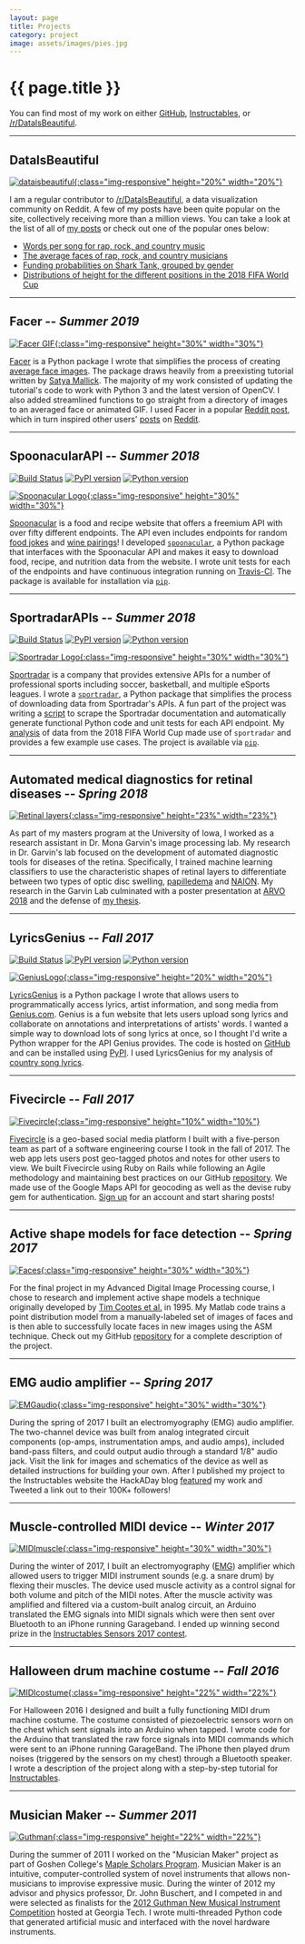 ```yaml
---
layout: page
title: Projects
category: project
image: assets/images/pies.jpg
---
```


<h1 class="title">{{ page.title }}</h1>

<section class="list">

</section>

You can find most of my work on either [GitHub](https://github.com/johnwmillr), [Instructables](https://www.instructables.com/member/johnwmillr/), or [/r/DataIsBeautiful](https://www.reddit.com/r/dataisbeautiful/search?sort=top&q=author%3A%22textureflow%22+title%3A%5BOC%5D&restrict_sr=on).

---

## DataIsBeautiful
[![dataisbeautiful](https://s3.amazonaws.com/freebiesupply/large/2x/reddit-logo-png-transparent.png){:class="img-responsive" height="20%" width="20%"}](https://www.reddit.com/r/dataisbeautiful/search?sort=top&q=author%3A%22textureflow%22+title%3A%5BOC%5D&restrict_sr=on)

I am a regular contributor to [/r/DataIsBeautiful](https://www.reddit.com/r/dataisbeautiful/search?sort=top&q=author%3A%22textureflow%22+title%3A%5BOC%5D&restrict_sr=on), a data visualization community on Reddit. A few of my posts have been quite popular on the site, collectively receiving more than a million views. You can take a look at the list of all of [my posts](https://www.reddit.com/r/dataisbeautiful/search?sort=top&q=author%3A%22textureflow%22+title%3A%5BOC%5D&restrict_sr=on) or check out one of the popular ones below:
 - [Words per song for rap, rock, and country music](https://www.reddit.com/r/dataisbeautiful/comments/8j1r7b/words_per_song_for_rap_rock_and_country_music_oc/)
 - [The average faces of rap, rock, and country musicians](https://www.reddit.com/r/dataisbeautiful/comments/crxrud/the_average_faces_of_rap_rock_and_country/)
 - [Funding probabilities on Shark Tank, grouped by gender](https://www.reddit.com/r/dataisbeautiful/comments/8wr8ko/funding_probabilities_on_shark_tank_grouped_by/)
 - [Distributions of height for the different positions in the 2018 FIFA World Cup](https://www.reddit.com/r/dataisbeautiful/comments/8sg3ok/distributions_of_height_for_the_different/)

---

## Facer -- ***Summer 2019***

[![Facer GIF](/assets/images/FaceAverages/AverageFace_Apple.gif){:class="img-responsive" height="30%" width="30%"}](https://github.com/johnwmillr/Facer)

[Facer](https://github.com/johnwmillr/Facer) is a Python package I wrote that simplifies the process of creating [average face images](https://www.google.com/search?safe=active&q=average+face&tbm=isch&source=univ&sa=X&ved=2ahUKEwii_L76goHkAhUqwFQKHX83As4QsAR6BAgFEAE&biw=1440&bih=7). The package draws heavily from a preexisting tutorial written by [Satya Mallick](https://twitter.com/learnopencv). The majority of my work consisted of updating the tutorial's code to work with Python 3 and the latest version of OpenCV. I also added streamlined functions to go straight from a directory of images to an averaged face or animated GIF. I used Facer in a popular [Reddit post](https://www.reddit.com/r/dataisbeautiful/comments/crxrud/the_average_faces_of_rap_rock_and_country/), which in turn inspired other users' [posts](https://www.reddit.com/r/dataisbeautiful/comments/cx3pp6/oc_averaged_faces_of_members_of_the_116th_united/) on [Reddit](https://www.reddit.com/r/dataisbeautiful/comments/cxff61/oc_average_face_of_miss_daegu_2013_beauty_pageant/).

---

## SpoonacularAPI -- ***Summer 2018***
[![Build Status](https://travis-ci.org/johnwmillr/SpoonacularAPI.svg?branch=master)](https://travis-ci.org/johnwmillr/SpoonacularAPI)
[![PyPI version](https://badge.fury.io/py/spoonacular.svg)](https://pypi.org/project/spoonacular/)
[![Python version](https://img.shields.io/badge/python-3.x-brightgreen.svg)](https://pypi.org/project/spoonacular/)

[![Spoonacular Logo](/assets/images/spoonacular.png){:class="img-responsive" height="30%" width="30%"}](https://github.com/johnwmillr/SpoonacularAPI)

[Spoonacular](http://spoonacular.com/) is a food and recipe website that offers a freemium API with over fifty different endpoints. The API even includes endpoints for random [food jokes](https://twitter.com/johnwmillr/status/1027443472985452544) and [wine pairings](https://twitter.com/johnwmillr/status/1025989502957969408)! I developed [`spoonacular`](https://github.com/johnwmillr/SpoonacularAPI), a Python package that interfaces with the Spoonacular API and makes it easy to download food, recipe, and nutrition data from the website. I wrote unit tests for each of the endpoints and have continuous integration running on [Travis-CI](https://travis-ci.org/johnwmillr/SpoonacularAPI). The package is available for installation via [`pip`](https://pypi.org/project/spoonacular/).

---

## SportradarAPIs -- ***Summer 2018***
[![Build Status](https://travis-ci.org/johnwmillr/SportradarAPIs.svg?branch=master)](https://travis-ci.org/johnwmillr/SportradarAPIs)
[![PyPI version](https://badge.fury.io/py/sportradar.svg)](https://pypi.org/project/sportradar/)
[![Python version](https://img.shields.io/badge/python-3.x-brightgreen.svg)](https://pypi.org/project/sportradar/)

[![Sportradar Logo](https://sportradar.us/wp-content/uploads/2015/12/logo-retina.png){:class="img-responsive" height="30%" width="30%"}](https://github.com/johnwmillr/SportradarAPIs)

[Sportradar](http://sportradar.com/) is a company that provides extensive APIs for a number of professional sports including soccer, basketball, and multiple eSports leagues. I wrote a [`sportradar`](https://github.com/johnwmillr/SportradarAPIs), a Python package that simplifies the process of downloading data from Sportradar's APIs. A fun part of the project was writing a [script](https://github.com/johnwmillr/DocScraper/blob/master/sportradar/scrapeSportradarEndpoints.ipynb) to scrape the Sportradar documentation and automatically generate functional Python code and unit tests for each API endpoint. My [analysis](/fifa-world-cup-data/) of data from the 2018 FIFA World Cup made use of `sportradar` and provides a few example use cases. The project is available via [`pip`](https://pypi.org/project/sportradar/).

---

## Automated medical diagnostics for retinal diseases -- ***Spring 2018***
[![Retinal layers](/assets/images/Fig_ILM.png){:class="img-responsive" height="23%" width="23%"}](https://ir.uiowa.edu/etd/6215/)

As part of my masters program at the University of Iowa, I worked as a research assistant in Dr. Mona Garvin's image processing lab. My research in Dr. Garvin's lab focused on the development of automated diagnostic tools for diseases of the retina. Specifically, I trained machine learning classifiers to use the characteristic shapes of retinal layers to differentiate between two types of optic disc swelling, [papilledema](https://en.wikipedia.org/wiki/Papilledema) and [NAION](https://en.wikipedia.org/wiki/Anterior_ischemic_optic_neuropathy). My research in the Garvin Lab culminated with a poster presentation at [ARVO 2018](https://iovs.arvojournals.org/article.aspx?articleid=2693706) and the defense of [my thesis](https://ir.uiowa.edu/etd/6215/).

---

## LyricsGenius -- ***Fall 2017***
[![Build Status](https://travis-ci.org/johnwmillr/LyricsGenius.svg?branch=master)](https://travis-ci.org/johnwmillr/LyricsGenius)
[![PyPI version](https://badge.fury.io/py/lyricsgenius.svg)](https://pypi.org/project/lyricsgenius/)
[![Python version](https://img.shields.io/badge/python-3.x-brightgreen.svg)](https://pypi.org/project/lyricsgenius/)

[![GeniusLogo](https://t2.genius.com/unsafe/220x0/https%3A%2F%2Fimages.rapgenius.com%2F716fe1fbbf4817447e21dd2f9aca0354.999x1000x1.png){:class="img-responsive" height="20%" width="20%"}](https://github.com/johnwmillr/LyricsGenius)

[LyricsGenius](https://github.com/johnwmillr/LyricsGenius) is a Python package I wrote that allows users to programmatically access lyrics, artist information, and song media from [Genius.com](https://genius.com/). Genius is a fun website that lets users upload song lyrics and collaborate on annotations and interpretations of artists' words. I wanted a simple way to download lots of song lyrics at once, so I thought I'd write a Python wrapper for the API Genius provides. The code is hosted on [GitHub](https://github.com/johnwmillr/GeniusAPI) and can be installed using [PyPI](https://pypi.org/project/lyricsgenius/). I used LyricsGenius for my analysis of [country song lyrics](/trucks-and-beer/).

---

## Fivecircle -- ***Fall 2017***
[![Fivecircle](https://upload.wikimedia.org/wikipedia/commons/1/13/Zentao.png){:class="img-responsive" height="10%" width="10%"}](https://fivecircle.herokuapp.com/)

[Fivecircle](https://fivecircle.herokuapp.com/) is a geo-based social media platform I built with a five-person team as part of a software engineering course I took in the fall of 2017. The web app lets users post geo-tagged photos and notes for other users to view. We built Fivecircle using Ruby on Rails while following an Agile methodology and maintaining best practices on our GitHub [repository](https://github.com/johnwmillr/Fivecircle). We made use of the Google Maps API for geocoding as well as the devise ruby gem for authentication. [Sign up](https://fivecircle.herokuapp.com/users/sign_up) for an account and start sharing posts!

---

## Active shape models for face detection -- ***Spring 2017***
[![Faces](https://raw.githubusercontent.com/johnwmillr/ActiveShapeModels/master/Media/Video/ASM_FaceDetection_24-Jul-2017_MUCT.gif){:class="img-responsive" height="30%" width="30%"}](https://github.com/johnwmillr/ActiveShapeModels)

For the final project in my Advanced Digital Image Processing course, I chose to research and implement active shape models a technique originally developed by [Tim Cootes et al.](https://www.sciencedirect.com/science/article/pii/S1077314285710041) in 1995. My Matlab code trains a point distribution model from a manually-labeled set of images of faces and is then able to successfully locate faces in new images using the ASM technique. Check out my GitHub [repository](https://github.com/johnwmillr/ActiveShapeModels) for a complete description of the project.

---

## EMG audio amplifier -- ***Spring 2017***
[![EMGaudio](https://cdn.instructables.com/FSY/V1BE/J47LCT82/FSYV1BEJ47LCT82.MEDIUM.jpg){:class="img-responsive" height="30%" width="30%"}](http://www.instructables.com/id/Build-a-Muscle-Audio-Amplifier-Electromyography)

During the spring of 2017 I built an electromyography (EMG) audio amplifier. The two-channel device was built from analog integrated circuit components (op-amps, instrumentation amps, and audio amps), included band-pass filters, and could output audio through a standard 1/8" audio jack. Visit the link for images and schematics of the device as well as detailed instructions for building your own. After I published my project to the Instructables website the HackADay blog [featured](https://hackaday.com/2017/06/24/listen-to-your-body) my work and Tweeted a link out to their 100K+ followers!

---

## Muscle-controlled MIDI device -- ***Winter 2017***
[![MIDImuscle](https://cdn.instructables.com/F7A/0QZB/IYKFXBWB/F7A0QZBIYKFXBWB.MEDIUM.jpg){:class="img-responsive" height="30%" width="30%"}](http://www.instructables.com/id/Make-Muscle-MIDI-Music/)

During the winter of 2017, I built an electromyography ([EMG](https://en.wikipedia.org/wiki/Electromyography)) amplifier which allowed users to trigger MIDI instrument sounds (e.g. a snare drum) by flexing their muscles. The device used muscle activity as a control signal for both volume and pitch of the MIDI notes. After the muscle activity was amplified and filtered via a custom-built analog circuit, an Arduino translated the EMG signals into MIDI signals which were then sent over Bluetooth to an iPhone running Garageband. I ended up winning second prize in the [Instructables Sensors 2017 contest](http://www.instructables.com/contest/sensors2017/).

---

## Halloween drum machine costume -- ***Fall 2016***
[![MIDIcostume](https://cdn.instructables.com/F30/YA8B/J44FX9TH/F30YA8BJ44FX9TH.MEDIUM.jpg){:class="img-responsive" height="22%" width="22%"}](http://www.instructables.com/id/Functional-MIDI-Drum-Machine-Costume)

For Halloween 2016 I designed and built a fully functioning MIDI drum machine costume. The costume consisted of piezoelectric sensors worn on the chest which sent signals into an Arduino when tapped. I wrote code for the Arduino that translated the raw force signals into MIDI commands which were sent to an iPhone running GarageBand. The iPhone then played drum noises (triggered by the sensors on my chest) through a Bluetooth speaker. I wrote a description of the project along with a step-by-step tutorial for [Instructables](http://www.instructables.com/id/Functional-MIDI-Drum-Machine-Costume).

---

## Musician Maker -- ***Summer 2011***
[![Guthman](https://www.goshen.edu/wp-content/uploads/sites/2/2012/02/Guthman2012.jpg){:class="img-responsive" height="22%" width="22%"}](https://www.goshen.edu/academics/2012/02/29/miller-and-buschert-finalists-in-guthman-competition/)

During the summer of 2011 I worked on the "Musician Maker" project as part of Goshen College's [Maple Scholars Program](https://www.goshen.edu/academics/maple-scholars/). Musician Maker is an intuitive, computer-controlled system of novel instruments that allows non-musicians to improvise expressive music. During the winter of 2012 my advisor and physics professor, Dr. John Buschert, and I competed in and were selected as finalists for the [2012 Guthman New Musical Instrument Competition](https://www.youtube.com/watch?v=5YQF2KTMRPs) hosted at Georgia Tech. I wrote multi-threaded Python code that generated artificial music and interfaced with the novel hardware instruments.

